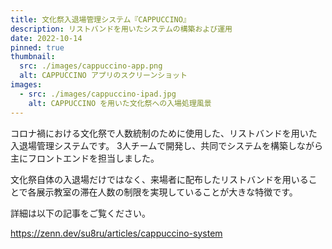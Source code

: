 ```yaml
---
title: 文化祭入退場管理システム『CAPPUCCINO』
description: リストバンドを用いたシステムの構築および運用
date: 2022-10-14
pinned: true
thumbnail:
  src: ./images/cappuccino-app.png
  alt: CAPPUCCINO アプリのスクリーンショット
images:
  - src: ./images/cappuccino-ipad.jpg
    alt: CAPPUCCINO を用いた文化祭への入場処理風景
---
```


コロナ禍における文化祭で人数統制のために使用した、リストバンドを用いた入退場管理システムです。
3人チームで開発し、共同でシステムを構築しながら主にフロントエンドを担当しました。

文化祭自体の入退場だけではなく、来場者に配布したリストバンドを用いることで各展示教室の滞在人数の制限を実現していることが大きな特徴です。

詳細は以下の記事をご覧ください。

https://zenn.dev/su8ru/articles/cappuccino-system
